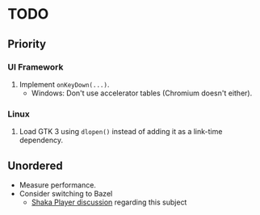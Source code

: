# TODO

## Priority

### UI Framework

1. Implement `onKeyDown(...)`.
   - Windows: Don't use accelerator tables (Chromium doesn't either).

### Linux

1. Load GTK 3 using `dlopen()` instead of adding it as a link-time dependency.

## Unordered

- Measure performance.
- Consider switching to Bazel
  - [Shaka Player discussion](https://github.com/shaka-project/shaka-player-embedded/issues/19) regarding this subject
